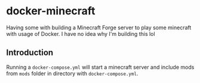 # docker-minecraft

Having some with building a Minecraft Forge server to play some minecraft with usage of Docker. I have no idea why I'm building this lol

## Introduction

Running a `docker-compose.yml` will start a minecraft server and include mods from `mods` folder in directory with `docker-compose.yml`.
